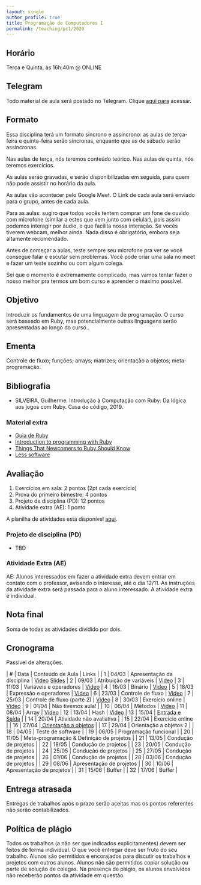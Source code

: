```yaml
---
layout: single
author_profile: true
title: Programação de Computadores I
permalink: /teaching/pc1/2020
---
```


## Horário

Terça e Quinta, às 16h:40m @ ONLINE

## Telegram

Todo material de aula será postado no Telegram. Clique [aqui para](https://t.me/joinchat/ignfJ7YH9d9jMWZh) acessar.

## Formato

Essa disciplina terá um formato síncrono e assíncrono: as aulas de terça-feira e quinta-feira serão síncronas, enquanto que as de sábado serão assíncronas.

Nas aulas de terça, nós teremos conteúdo teórico. Nas aulas de quinta, nós teremos exercícios.

As aulas serão gravadas, e serão disponibilizadas em seguida, para quem não pode assistir no horário da aula.

As aulas vão acontecer pelo Google Meet. O Link de cada aula será enviado para o grupo, antes de cada aula.

Para as aulas: sugiro que todos vocês tentem comprar um fone de ouvido com microfone (similar a estes que vem junto com celular), pois assim podemos interagir por áudio, o que facilita nossa interação. Se vocês tiverem webcam, melhor ainda. Nada disso é obrigatório, embora seja altamente recomendado.

Antes de começar a aulas, teste sempre seu microfone pra ver se você consegue falar e escutar sem problemas. Você pode criar uma sala no meet e fazer um teste sozinho ou com algum colega.

Sei que o momento é extremamente complicado, mas vamos tentar fazer o nosso melhor pra termos um bom curso e aprender o máximo possível.

## Objetivo

Introduzir os fundamentos de uma linguagem de programação. O curso será baseado em Ruby, mas potencialmente outras linguagens serão apresentadas ao longo do curso..

## Ementa

Controle de fluxo; funções; arrays; matrizes; orientação a objetos; meta-programação.

## Bibliografia

- SILVEIRA, Guilherme. Introdução à Computação com Ruby: Da lógica aos jogos com Ruby. Casa do código, 2019.

### Material extra

- [Guia de Ruby](/ruby-guide)
- [Introduction to programming with Ruby](https://launchschool.com/books/ruby)
- [Things That Newcomers to Ruby Should Know](https://www.cs.auckland.ac.nz/references/ruby/doc_bundle/Newcomers/ruby.html)
- [Less software](https://basecamp.com/gettingreal/10.1-less-software)

## Avaliação

1. Exercícios em sala: 2 pontos (2pt cada exercício)
2. Prova do primeiro bimestre: 4 pontos
3. Projeto de disciplina (PD): 12 pontos
4. Atividade extra (AE): 1 ponto

A planilha de atividades está disponível [aqui](https://docs.google.com/spreadsheets/d/1s3HpP0CErWMAnKPdkYD1nTP6c_H0n0FosOnoFp2hPIw/edit?ts=605c9d72#gid=0).

### Projeto de disciplina (PD)

- TBD

### Atividade Extra (AE)

AE: Alunos interessados em fazer a atividade extra devem entrar em contato com o professor, avisando o interesse, até o dia 12/11. As instruções da atividade extra será passada para o aluno interessado. A atividade extra é individual.

## Nota final

Soma de todas as atividades dividido por dois.

## Cronograma

Passível de alterações.

| # | Data  | Conteúdo de Aula                     | Links |
| 1 | 04/03 | Apresentação da disciplina           | [Video](https://drive.google.com/file/d/13A7FlymMjBn70VM5dDzbQF3WQAbUDEvm/view?usp=sharing) [Slides](https://docs.google.com/presentation/d/11Ja1YptvJxHf3xd0J_jHf0RWoikWBZ_r8P7EbfhctCw/edit?usp=sharing)
| 2 | 09/03 | Atribuição de variáveis             | [Video](https://drive.google.com/file/d/1X0M8ttA20lpP2gy2VsvWLJ8CGF7Yhw1f/view?usp=sharing)
| 3 | 11/03 | Variáveis e operadores              | [Video](https://drive.google.com/file/d/1G3UgJ9nSCXH1vxzYn6wjUbfEnVFUF5eG/view?usp=sharing)
| 4 | 16/03 | Binário                             | [Video](https://drive.google.com/file/d/1v7fL87Uir-SGxlcNkB0fzzZz96i7GuRE/view?usp=sharing)
| 5 | 18/03 | Expressão e operadores              | [Video](https://drive.google.com/file/d/1UDoUHTGppBihI9jHxcGfSLL5HeUOSs19/view?usp=sharing)
| 6 | 23/03 | Controle de fluxo                    | [Video](https://drive.google.com/file/d/1XYUtBeu4cHjT9WNDL3jYIZ-0J_YhgDeT/view?usp=sharing)
| 7 | 25/03 | Controle de fluxo (parte 2)          | [Video](https://drive.google.com/file/d/1Wn2DdlmeqlN7izs_63jpmEnX5vntsn5s/view?usp=sharing)
| 8 | 30/03 | Exercício online                     | [Video](https://drive.google.com/file/d/10EbMkD-rdXNHXzB3qU0NpBlEvF1CNQOM/view?usp=sharing)
| 9 | 01/04 | Não tivemos aula!                    |
| 10 | 06/04 | Métodos                             | [Video](https://www.youtube.com/watch?v=lRXtrL0NFDs)
| 11 | 08/04 | Array                               | [Video](https://drive.google.com/file/d/1nh0s5pvizZ8fwQFNlMunBDHZDcImTF60/view)
| 12 | 13/04 | Hash                                | [Video](https://drive.google.com/file/d/12R6XEPnmM2r2LAedgEZPtZT22vHrRJHI/view)
| 13 | 15/04 | [Entrada e Saída](https://drive.google.com/file/d/198J8-Tt-JA5hDVe_y_6vCGRq2jz8-S2U/view?usp=sharing)                     |
| 14 | 20/04 | Atividade não avaliativa            |
| 15 | 22/04 | Exercício online                    |
| 16 | 27/04 |[ Orientação a objetos](https://drive.google.com/file/d/1qvFR5EcySJRKcR7UY_VlOzL0SjvxYTI9/view?usp=sharing)                |
| 17 | 29/04 | Orientação a objetos 2              |
| 18 | 04/05 | Teste de software                   |
| 19 | 06/05 | Programação funcional               |
| 20 | 11/05 | Meta-programação & Definição de projetos    |
| 21 | 13/05 | Condução de projetos                |
| 22 | 18/05 | Condução de projetos                |
| 23 | 20/05 | Condução de projetos                |
| 24 | 25/05 | Condução de projetos                |
| 25 | 27/05 | Condução de projetos                |
| 26 | 01/06 | Condução de projetos                |
| 28 | 03/06 | Condução de projetos                |
| 29 | 08/06 | Apresentação de projetos            |
| 30 | 10/06 | Apresentação de projetos            |
| 31 | 15/06 | Buffer                              |
| 32 | 17/06 | Buffer                              |


## Entrega atrasada

Entregas de trabalhos após o prazo serão aceitas mas os pontos referentes não serão contabilizados.

## Política de plágio

Todos os trabalhos (a não ser que indicados explicitamentes) devem ser feitos de forma individual. O que você entregar deve ser fruto do seu trabalho. Alunos são permitidos e encorajados para discutir os trabalhos e projetos com outros alunos. Alunos não são permitidos copiar solução ou parte de solução de colegas. Na presença de plágio, os alunos envolvidos não receberão pontos da atividade em questão.
